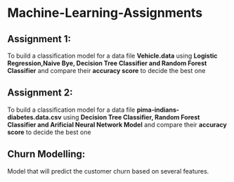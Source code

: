 # Machine-Learning-Assignments

## Assignment 1:
To build a classification model for a data file __Vehicle.data__ using __Logistic Regression,Naive Bye, Decision Tree Classifier and Random Forest Classifier__ and compare their __accuracy score__ to decide the best one

## Assignment 2:
To build a classification model for a data file __pima-indians-diabetes.data.csv__  using __Decision Tree Classifier, Random Forest Classifier and Arificial Neural Network Model__ and compare their __accuracy score__ to decide the best one
## Churn Modelling:
Model that will predict the customer churn based on several features.
